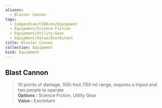 ```yaml
---
aliases:
  - Blaster Cannon
tags:
  - Compendium/CSRD/en/Equipment
  - Equipment/Science-Fiction
  - Equipment/Utility-Gear
  - Equipment/Value/Exorbitant
title: Blaster Cannon
collection: Equipment
kind: Equipment
---
```

## Blast Cannon  
  
>10 points of damage, 500-foot (150 m) range, requires a tripod and two people to operate  
> **Options :** Science Fiction, Utility Gear  
> **Value :** Exorbitant